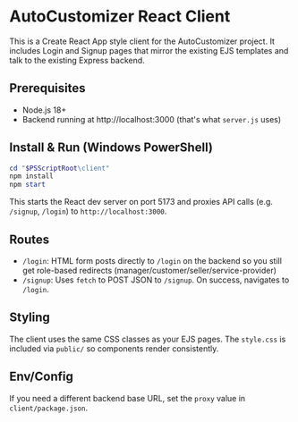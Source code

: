 # AutoCustomizer React Client

This is a Create React App style client for the AutoCustomizer project. It includes Login and Signup pages that mirror the existing EJS templates and talk to the existing Express backend.

## Prerequisites

- Node.js 18+
- Backend running at http://localhost:3000 (that's what `server.js` uses)

## Install & Run (Windows PowerShell)

```powershell
cd "$PSScriptRoot\client"
npm install
npm start
```

This starts the React dev server on port 5173 and proxies API calls (e.g. `/signup`, `/login`) to `http://localhost:3000`.

## Routes

- `/login`: HTML form posts directly to `/login` on the backend so you still get role-based redirects (manager/customer/seller/service-provider)
- `/signup`: Uses `fetch` to POST JSON to `/signup`. On success, navigates to `/login`.

## Styling

The client uses the same CSS classes as your EJS pages. The `style.css` is included via `public/` so components render consistently.

## Env/Config

If you need a different backend base URL, set the `proxy` value in `client/package.json`.
